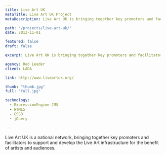 ```yaml
---
title: Live Art UK
metaTitle: Live Art UK Project
metaDescription: Live Art UK is bringing together key promoters and facilitators to support and develop Live Art for the benefit of artists and audiences.

path: "/projects/live-art-uk/"
date: 2013-11-01

featured: false
draft: false

excerpt: Live Art UK is bringing together key promoters and facilitators to support and develop Live Art for the benefit of artists and audiences.

agency: Red Leader
client: LADA

link: http://www.liveartuk.org/

thumb: "thumb.jpg"
full: "full.jpg"

technology:
  - ExpressionEngine CMS
  - HTML5
  - CSS3
  - jQuery

---
```

Live Art UK is a national network, bringing together key promoters and facilitators to support and develop the Live Art infrastructure for the benefit of artists and audiences.
